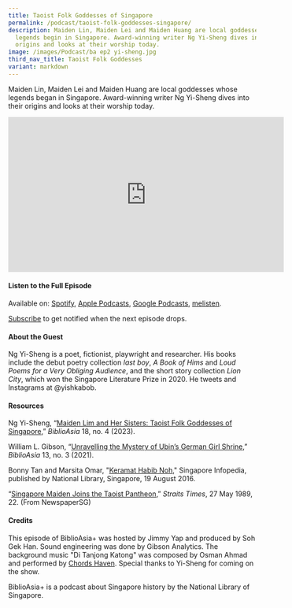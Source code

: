 ```yaml
---
title: Taoist Folk Goddesses of Singapore
permalink: /podcast/taoist-folk-goddesses-singapore/
description: Maiden Lin, Maiden Lei and Maiden Huang are local goddesses whose
  legends begin in Singapore. Award-winning writer Ng Yi-Sheng dives into their
  origins and looks at their worship today.
image: /images/Podcast/ba ep2 yi-sheng.jpg
third_nav_title: Taoist Folk Goddesses
variant: markdown
---
```

Maiden Lin, Maiden Lei and Maiden Huang are local goddesses whose legends began in Singapore. Award-winning writer Ng Yi-Sheng dives into their origins and looks at their worship today.   

<iframe allowfullscreen="" allow="accelerometer; autoplay; clipboard-write; encrypted-media; gyroscope; picture-in-picture; web-share" frameborder="0" title="YouTube video player" src="https://www.youtube.com/embed/MHlfQWEyNJQ?si=SmTTwsk8D7xUTMF6" height="315" width="560"></iframe>

#### **Listen to the Full Episode** ####
Available on: [Spotify](https://open.spotify.com/episode/6COay7lTYYnZgd0xnUa0ss), [Apple Podcasts](https://podcasts.apple.com/us/podcast/taoist-folk-goddesses-of-singapore/id1688142751?i=1000617460019), [Google Podcasts](https://podcasts.google.com/feed/aHR0cHM6Ly9mZWVkcy5jYXB0aXZhdGUuZm0vYmlibGlvYXNpYS8/episode/MzFkNjBkMTktZjU5ZS00MmU0LTkwOWMtYWYwOGE5MjNjYTYx?sa=X&amp;ved=0CAUQkfYCahcKEwjQ656Prc__AhUAAAAAHQAAAAAQAQ), [melisten](https://www.melisten.sg/podcast/playlist/BiblioAsia%2B-2115156/Taoist-Folk-Goddesses-of-Singapore-2115251).

[Subscribe](https://open.spotify.com/show/66PYiIthr1KqQhJ82XH4DN) to get notified when the next episode drops.

#### **About the Guest** ####
Ng Yi-Sheng is a poet, fictionist, playwright and researcher. His books include the debut poetry collection <i>last boy</i>, <i>A Book of Hims</i> and <i>Loud Poems for a Very Obliging Audience</i>, and the short story collection <i>Lion City</i>, which won the Singapore Literature Prize in 2020. He tweets and Instagrams at @yishkabob.


#### **Resources** ####
 Ng Yi-Sheng, “[Maiden Lim and Her Sisters: Taoist Folk Goddesses of Singapore](https://biblioasia.nlb.gov.sg/vol-18/issue-4/jan-mar-2023/taoist-folk-goddesses-singapore/),” <i>BiblioAsia</i> 18, no. 4 (2023). 
 
William L. Gibson, “[Unravelling the Mystery of Ubin’s German Girl Shrine]( https://biblioasia.nlb.gov.sg/vol-17/issue-3/oct-dec-2021/ubinsgermangirlshrine),” <i>BiblioAsia</i> 13, no. 3 (2021).

Bonny Tan and Marsita Omar, "[Keramat Habib Noh](https://www.nlb.gov.sg/main/article-detail?cmsuuid=fdd0c6a6-9e0b-4855-b558-5cc75da33e22)," Singapore Infopedia, published by National Library, Singapore, 19 August 2016.

“[Singapore Maiden Joins the Taoist Pantheon](http://eresources.nlb.gov.sg/newspapers/Digitised/Article/straitstimes19890527-1.2.29.7.3),” <i>Straits Times</i>, 27 May 1989, 22. (From NewspaperSG) 

#### **Credits** ####
This episode of BiblioAsia+ was hosted by Jimmy Yap and produced by Soh Gek Han. Sound engineering was done by Gibson Analytics. The background music "Di Tanjong Katong" was composed by Osman Ahmad and performed by&nbsp;[Chords Haven](https://www.youtube.com/watch?v=uA2v7ka5TAI). Special thanks to Yi-Sheng for coming on the show.

BiblioAsia+ is a podcast about Singapore history by the National Library of Singapore.